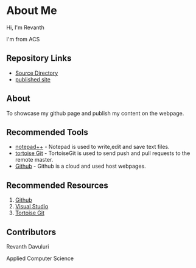 # About Me

Hi, I'm Revanth

I'm from ACS
## Repository Links
- [Source Directory](https://github.com/davulurirevanth/aboutme/)
- [published site](https://davulurirevanth.github.io/aboutme/)


## About

To showcase my github page and publish my content on the webpage.

## Recommended Tools

- [notepad++](https://notepad-plus-plus.org/download/) - Notepad is used to write,edit and save text files.
- [tortoise Git](https://tortoisegit.org/download/) - TortoiseGit is used to send push and pull requests to the remote master.
- [Github](https://desktop.github.com/) - Github is a cloud and used host webpages.

## Recommended Resources

1. [Github](https://github.com/resource-watch)
1. [Visual Studio](https://docs.microsoft.com/en-us/cpp/windows/resource-files-visual-studio)
1. [Tortoise Git](https://tortoisegit.org/docs/tortoisegit/tgit-intro-features.html)

## Contributors

Revanth Davuluri

Applied Computer Science

